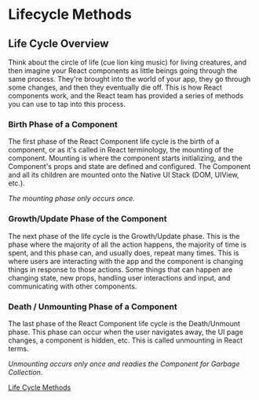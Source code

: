 # Lifecycle Methods

## Life Cycle Overview

Think about the circle of life (cue lion king music) for living creatures, and then imagine your React components as little beings going through the same process. They're brought into the world of your app, they go through some changes, and then they eventually die off. This is how React components work, and the React team has provided a series of methods you can use to tap into this process. 

### Birth Phase of a Component
The first phase of the React Component life cycle is the birth of a component, or as it's called in React terminology, the mounting of the component. Mounting is where the component starts initializing, and the Component's props and state are defined and configured. The Component and all its children are mounted onto the Native UI Stack (DOM, UIView, etc.). 

*The mounting phase only occurs once.*

### Growth/Update Phase of the Component
The next phase of the life cycle is the Growth/Update phase. This is the phase where the majority of all the action happens, the majority of time is spent, and this phase can, and usually does, repeat many times. This is where users are interacting with the app and the component is changing things in response to those actions. Some things that can happen are changing state, new props, handling user interactions and input, and communicating with other components. 

### Death / Unmounting Phase of a Component
The last phase of the React Component life cycle is the Death/Unmount phase. This phase can occur when the user navigates away, the UI page changes, a component is hidden, etc. This is called unmounting in React terms. 

*Unmounting occurs only once and readies the Component for Garbage Collection.*


[Life Cycle Methods](6.1-lifecycle-methods.md)

